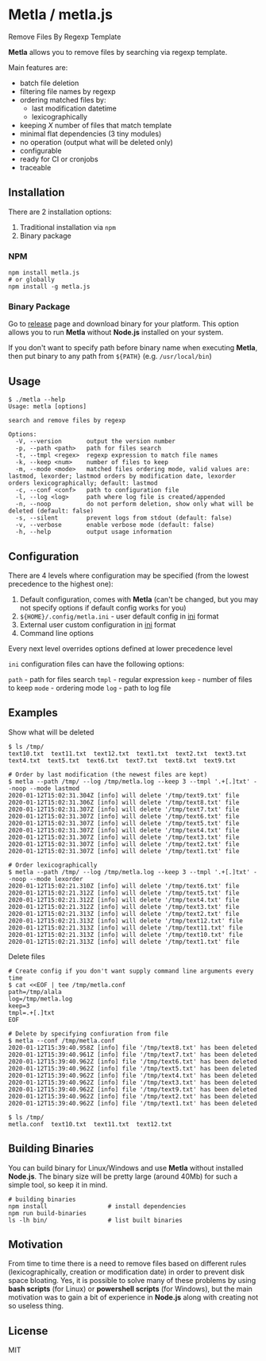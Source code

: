 # Metla / metla.js

Remove Files By Regexp Template

**Metla** allows you to remove files by searching via regexp template.

Main features are:
- batch file deletion
- filtering file names by regexp
- ordering matched files by:
  - last modification datetime
  - lexicographically
- keeping *X* number of files that match template
- minimal flat dependencies (3 tiny modules)
- no operation (output what will be deleted only)
- configurable
- ready for CI or cronjobs
- traceable

## Installation

There are 2 installation options:
1. Traditional installation via `npm`
2. Binary package

### NPM

```
npm install metla.js
# or globally
npm install -g metla.js
```

### Binary Package

Go to [release](https://github.com/ofhellsfire/metla.js/releases) page and download binary for your platform. This option allows you to run **Metla** without **Node.js** installed on your system.

If you don't want to specify path before binary name when executing **Metla**, then put binary to any path from `${PATH}` (e.g. `/usr/local/bin`)

## Usage

```
$ ./metla --help
Usage: metla [options]

search and remove files by regexp

Options:
  -V, --version       output the version number
  -p, --path <path>   path for files search
  -t, --tmpl <regex>  regexp expression to match file names
  -k, --keep <num>    number of files to keep
  -m, --mode <mode>   matched files ordering mode, valid values are: lastmod, lexorder; lastmod orders by modification date, lexorder orders lexicographically; default: lastmod
  -c, --conf <conf>   path to configuration file
  -l, --log <log>     path where log file is created/appended
  -n, --noop          do not perform deletion, show only what will be deleted (default: false)
  -s, --silent        prevent logs from stdout (default: false)
  -v, --verbose       enable verbose mode (default: false)
  -h, --help          output usage information
```

## Configuration

There are 4 levels where configuration may be specified (from the lowest precedence to the highest one):
1. Default configuration, comes with **Metla** (can't be changed, but you may not specify options if default config works for you)
1. `${HOME}/.config/metla.ini` - user default config in [ini](https://www.techopedia.com/definition/24302/ini-file) format
2. External user custom configuration in [ini](https://www.techopedia.com/definition/24302/ini-file) format
3. Command line options

Every next level overrides options defined at lower precedence level

`ini` configuration files can have the following options:

`path` - path for files search
`tmpl` - regular expression
`keep` - number of files to keep
`mode` - ordering mode
`log` - path to log file

## Examples

Show what will be deleted

```
$ ls /tmp/
text10.txt  text11.txt  text12.txt  text1.txt  text2.txt  text3.txt  text4.txt  text5.txt  text6.txt  text7.txt  text8.txt  text9.txt

# Order by last modification (the newest files are kept)
$ metla --path /tmp/ --log /tmp/metla.log --keep 3 --tmpl '.+[.]txt' --noop --mode lastmod 
2020-01-12T15:02:31.304Z [info] will delete '/tmp/text9.txt' file
2020-01-12T15:02:31.306Z [info] will delete '/tmp/text8.txt' file
2020-01-12T15:02:31.307Z [info] will delete '/tmp/text7.txt' file
2020-01-12T15:02:31.307Z [info] will delete '/tmp/text6.txt' file
2020-01-12T15:02:31.307Z [info] will delete '/tmp/text5.txt' file
2020-01-12T15:02:31.307Z [info] will delete '/tmp/text4.txt' file
2020-01-12T15:02:31.307Z [info] will delete '/tmp/text3.txt' file
2020-01-12T15:02:31.307Z [info] will delete '/tmp/text2.txt' file
2020-01-12T15:02:31.307Z [info] will delete '/tmp/text1.txt' file

# Order lexicographically
$ metla --path /tmp/ --log /tmp/metla.log --keep 3 --tmpl '.+[.]txt' --noop --mode lexorder
2020-01-12T15:02:21.310Z [info] will delete '/tmp/text6.txt' file
2020-01-12T15:02:21.312Z [info] will delete '/tmp/text5.txt' file
2020-01-12T15:02:21.312Z [info] will delete '/tmp/text4.txt' file
2020-01-12T15:02:21.312Z [info] will delete '/tmp/text3.txt' file
2020-01-12T15:02:21.313Z [info] will delete '/tmp/text2.txt' file
2020-01-12T15:02:21.313Z [info] will delete '/tmp/text12.txt' file
2020-01-12T15:02:21.313Z [info] will delete '/tmp/text11.txt' file
2020-01-12T15:02:21.313Z [info] will delete '/tmp/text10.txt' file
2020-01-12T15:02:21.313Z [info] will delete '/tmp/text1.txt' file
```

Delete files

```
# Create config if you don't want supply command line arguments every time
$ cat <<EOF | tee /tmp/metla.conf
path=/tmp/alala
log=/tmp/metla.log
keep=3
tmpl=.+[.]txt
EOF

# Delete by specifying confiuration from file
$ metla --conf /tmp/metla.conf
2020-01-12T15:39:40.958Z [info] file '/tmp/text8.txt' has been deleted
2020-01-12T15:39:40.961Z [info] file '/tmp/text7.txt' has been deleted
2020-01-12T15:39:40.962Z [info] file '/tmp/text6.txt' has been deleted
2020-01-12T15:39:40.962Z [info] file '/tmp/text5.txt' has been deleted
2020-01-12T15:39:40.962Z [info] file '/tmp/text4.txt' has been deleted
2020-01-12T15:39:40.962Z [info] file '/tmp/text3.txt' has been deleted
2020-01-12T15:39:40.962Z [info] file '/tmp/text9.txt' has been deleted
2020-01-12T15:39:40.962Z [info] file '/tmp/text2.txt' has been deleted
2020-01-12T15:39:40.962Z [info] file '/tmp/text1.txt' has been deleted

$ ls /tmp/
metla.conf  text10.txt  text11.txt  text12.txt
```

## Building Binaries

You can build binary for Linux/Windows and use **Metla** without installed **Node.js**. The binary size will be pretty large (around 40Mb) for such a simple tool, so keep it in mind.

```
# building binaries
npm install                 # install dependencies
npm run build-binaries
ls -lh bin/                 # list built binaries
```

## Motivation

From time to time there is a need to remove files based on different rules (lexicographically, creation or modification date) in order to prevent disk space bloating. Yes, it is possible to solve many of these problems by using **bash scripts** (for Linux) or **powershell scripts** (for Windows), but the main motivation was to gain a bit of experience in **Node.js** along with creating not so useless thing.

## License

MIT